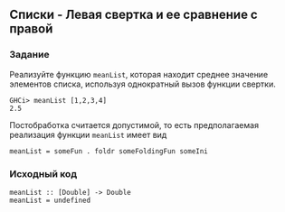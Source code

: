 ## Списки - Левая свертка и ее сравнение с правой

### Задание

Реализуйте функцию `meanList`, которая находит среднее значение элементов списка, используя однократный вызов функции свертки.

```
GHCi> meanList [1,2,3,4]
2.5
```

Постобработка считается допустимой, то есть предполагаемая реализация функции `meanList` имеет вид

```
meanList = someFun . foldr someFoldingFun someIni
```

### Исходный код

```
meanList :: [Double] -> Double
meanList = undefined
```
